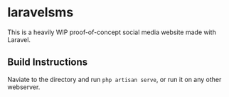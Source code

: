 # laravelsms

This is a heavily WIP proof-of-concept social media website made with Laravel.


## Build Instructions
Naviate to the directory and run `php artisan serve`, or run it on any other webserver. 
